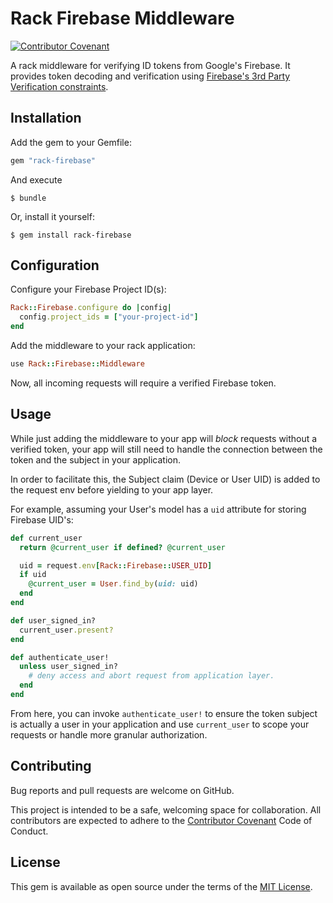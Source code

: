 # Rack Firebase Middleware

[![Contributor Covenant](https://img.shields.io/badge/Contributor%20Covenant-2.1-4baaaa.svg)](code_of_conduct.md)


A rack middleware for verifying ID tokens from Google's Firebase. It provides token decoding and verification using [Firebase's 3rd Party Verification constraints](https://firebase.google.com/docs/auth/admin/verify-id-tokens?hl=en&authuser=3#verify_id_tokens_using_a_third-party_jwt_library).

## Installation

Add the gem to your Gemfile:

```ruby
gem "rack-firebase"
```

And execute

    $ bundle

Or, install it yourself:

    $ gem install rack-firebase

## Configuration

Configure your Firebase Project ID(s):

```ruby
Rack::Firebase.configure do |config|
  config.project_ids = ["your-project-id"]
end
```

Add the middleware to your rack application:

```ruby
use Rack::Firebase::Middleware
```

Now, all incoming requests will require a verified Firebase token.

## Usage

While just adding the middleware to your app will *block* requests without a verified token, your app will still need to handle the connection between the token and the subject in your application.

In order to facilitate this, the Subject claim (Device or User UID) is added to the request env before yielding to your app layer.

For example, assuming your User's model has a `uid` attribute for storing Firebase UID's:

```ruby
def current_user
  return @current_user if defined? @current_user

  uid = request.env[Rack::Firebase::USER_UID]
  if uid
    @current_user = User.find_by(uid: uid)
  end
end

def user_signed_in?
  current_user.present?
end

def authenticate_user!
  unless user_signed_in?
    # deny access and abort request from application layer.
  end
end
```

From here, you can invoke `authenticate_user!` to ensure the token subject is actually a user in your application and use `current_user` to scope your requests or handle more granular authorization.

## Contributing

Bug reports and pull requests are welcome on GitHub.

This project is intended to be a safe, welcoming space for collaboration. All contributors are expected to adhere to the [Contributor Covenant](https://www.contributor-covenant.org) Code of Conduct.

## License

This gem is available as open source under the terms of the [MIT License](LICENSE).
